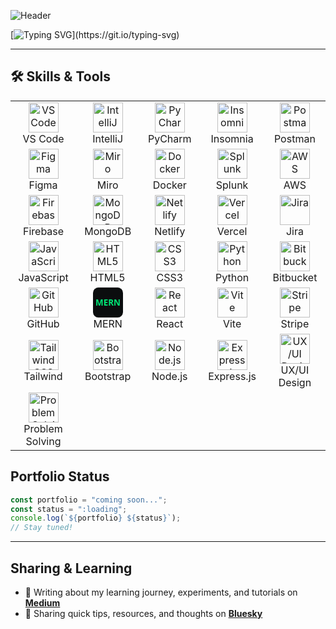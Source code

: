 ![Header](https://raw.githubusercontent.com/IrenFuji/git-bio/main/bio.png)

[![Typing SVG](https://readme-typing-svg.herokuapp.com?size=24&color=38B2AC&lines=AI+Enthusiast;Problem+Solver;Digital+Design+Artist;)](https://git.io/typing-svg)
 
---

## 🛠 Skills & Tools

<div align="center">

<table>
  <!-- Row 1 -->
  <tr>
    <td align="center" width="115">
      <img src="https://cdn.jsdelivr.net/gh/devicons/devicon/icons/vscode/vscode-original.svg" width="48" height="48" alt="VS Code" />
      <br>VS Code
    </td>
    <td align="center" width="115">
      <img src="https://cdn.jsdelivr.net/gh/devicons/devicon/icons/intellij/intellij-original.svg" width="48" height="48" alt="IntelliJ" />
      <br>IntelliJ
    </td>
    <td align="center" width="115">
      <img src="https://cdn.jsdelivr.net/gh/devicons/devicon/icons/pycharm/pycharm-original.svg" width="48" height="48" alt="PyCharm" />
      <br>PyCharm
    </td>
    <td align="center" width="115">
      <img src="https://cdn.simpleicons.org/insomnia" width="48" height="48" alt="Insomnia" />
      <br>Insomnia
    </td>
    <td align="center" width="115">
      <img src="https://cdn.jsdelivr.net/gh/devicons/devicon/icons/postman/postman-original.svg" width="48" height="48" alt="Postman" />
      <br>Postman
    </td>
  </tr>

  <!-- Row 2 -->
  <tr>
    <td align="center" width="115">
      <img src="https://cdn.jsdelivr.net/gh/devicons/devicon/icons/figma/figma-original.svg" width="48" height="48" alt="Figma" />
      <br>Figma
    </td>
    <td align="center" width="115">
      <img src="https://cdn.simpleicons.org/miro" width="48" height="48" alt="Miro" />
      <br>Miro
    </td>
    <td align="center" width="115">
      <img src="https://cdn.jsdelivr.net/gh/devicons/devicon/icons/docker/docker-original.svg" width="48" height="48" alt="Docker" />
      <br>Docker
    </td>
    <td align="center" width="115">
      <img src="https://cdn.simpleicons.org/splunk" width="48" height="48" alt="Splunk" />
      <br>Splunk
    </td>
   <td align="center" width="115">
  <img src="https://cdn.simpleicons.org/amazonwebservices" width="48" height="48" alt="AWS" />
  <br>AWS
</td>

  </tr>

  <!-- Row 3 -->
  <tr>
    <td align="center" width="115">
      <img src="https://cdn.jsdelivr.net/gh/devicons/devicon/icons/firebase/firebase-plain.svg" width="48" height="48" alt="Firebase" />
      <br>Firebase
    </td>
    <td align="center" width="115">
      <img src="https://cdn.jsdelivr.net/gh/devicons/devicon/icons/mongodb/mongodb-original.svg" width="48" height="48" alt="MongoDB" />
      <br>MongoDB
    </td>
    <td align="center" width="115">
      <img src="https://cdn.simpleicons.org/netlify" width="48" height="48" alt="Netlify" />
      <br>Netlify
    </td>
    <td align="center" width="115">
      <img src="https://cdn.jsdelivr.net/gh/devicons/devicon/icons/vercel/vercel-original.svg" width="48" height="48" alt="Vercel" />
      <br>Vercel
    </td>
    <td align="center" width="115">
      <img src="https://cdn.jsdelivr.net/gh/devicons/devicon/icons/jira/jira-original.svg" width="48" height="48" alt="Jira" />
      <br>Jira
    </td>
  </tr>

  <!-- Row 4 -->
  <tr>
    <td align="center" width="115">
      <img src="https://cdn.jsdelivr.net/gh/devicons/devicon/icons/javascript/javascript-original.svg" width="48" height="48" alt="JavaScript" />
      <br>JavaScript
    </td>
    <td align="center" width="115">
      <img src="https://cdn.jsdelivr.net/gh/devicons/devicon/icons/html5/html5-original.svg" width="48" height="48" alt="HTML5" />
      <br>HTML5
    </td>
    <td align="center" width="115">
      <img src="https://cdn.jsdelivr.net/gh/devicons/devicon/icons/css3/css3-original.svg" width="48" height="48" alt="CSS3" />
      <br>CSS3
    </td>
    <td align="center" width="115">
      <img src="https://cdn.jsdelivr.net/gh/devicons/devicon/icons/python/python-original.svg" width="48" height="48" alt="Python" />
      <br>Python
    </td>
    <td align="center" width="115">
      <img src="https://cdn.jsdelivr.net/gh/devicons/devicon/icons/bitbucket/bitbucket-original.svg" width="48" height="48" alt="Bitbucket" />
      <br>Bitbucket
    </td>
  </tr>

  <!-- Row 5 -->
  <tr>
    <td align="center" width="115">
      <img src="https://cdn.jsdelivr.net/gh/devicons/devicon/icons/github/github-original.svg" width="48" height="48" alt="GitHub" />
      <br>GitHub
    </td>
    <td align="center" width="115">
      <!-- Inline SVG so you don't depend on external MERN logos -->
      <svg width="48" height="48" viewBox="0 0 100 100" role="img" aria-label="MERN">
        <rect width="100" height="100" rx="18" fill="#0b0d0e"></rect>
        <text x="50" y="60" text-anchor="middle" font-size="28" font-weight="700" fill="#00e676" font-family="ui-sans-serif, system-ui">MERN</text>
      </svg>
      <br>MERN
    </td>
    <td align="center" width="115">
      <img src="https://cdn.jsdelivr.net/gh/devicons/devicon/icons/react/react-original.svg" width="48" height="48" alt="React" />
      <br>React
    </td>
    <td align="center" width="115">
      <img src="https://cdn.simpleicons.org/vite" width="48" height="48" alt="Vite" />
      <br>Vite
    </td>
    <td align="center" width="115">
      <img src="https://cdn.simpleicons.org/stripe" width="48" height="48" alt="Stripe" />
      <br>Stripe
    </td>
  </tr>

  <!-- Row 6 -->
  <tr>
    <td align="center" width="115">
      <img src="https://cdn.jsdelivr.net/gh/devicons/devicon/icons/tailwindcss/tailwindcss-original.svg" width="48" height="48" alt="Tailwind CSS" />
      <br>Tailwind
    </td>
    <td align="center" width="115">
      <img src="https://cdn.jsdelivr.net/gh/devicons/devicon/icons/bootstrap/bootstrap-original.svg" width="48" height="48" alt="Bootstrap" />
      <br>Bootstrap
    </td>
    <td align="center" width="115">
      <img src="https://cdn.jsdelivr.net/gh/devicons/devicon/icons/nodejs/nodejs-original.svg" width="48" height="48" alt="Node.js" />
      <br>Node.js
    </td>
    <td align="center" width="115">
      <img src="https://cdn.simpleicons.org/express" width="48" height="48" alt="Express.js" />
      <br>Express.js
    </td>
    <td align="center" width="115">
      <img src="https://cdn.jsdelivr.net/gh/twitter/twemoji/assets/svg/1f3a8.svg" width="48" height="48" alt="UX/UI Design" />
      <br>UX/UI Design
    </td>
  </tr>

  <!-- Row 7 -->
  <tr>
    <td align="center" width="115">
      <img src="https://cdn.jsdelivr.net/gh/twitter/twemoji/assets/svg/1f9e0.svg" width="48" height="48" alt="Problem Solving" />
      <br>Problem Solving
    </td>
    <td></td><td></td><td></td><td></td>
  </tr>
</table>

</div>



## Portfolio Status  
```js
const portfolio = "coming soon...";
const status = ":loading";
console.log(`${portfolio} ${status}`);
// Stay tuned!
```

---

## Sharing & Learning  

- 📝 Writing about my learning journey, experiments, and tutorials on [**Medium**](https://medium.com/@irenfuji)  
- 💬 Sharing quick tips, resources, and thoughts on [**Bluesky**](https://bsky.app/profile/ai-iren-fuji.bsky.social)  

